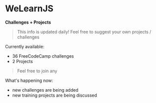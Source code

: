 # WeLearnJS

**Challenges + Projects**

> This info is updated daily!
> Feel free to suggest your own projects / challenges

Currently available:
* 36 FreeCodeCamp challenges
* 2 Projects
> Feel free to join any

What's happening now:
* new challenges are being added
* new training projects are being discussed


